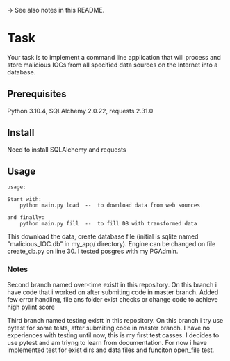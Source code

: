 -> See also notes in this README.

# Task 
Your task is to implement a command line application that will process and store
malicious IOCs from all specified data sources on the Internet into a database.

## Prerequisites
Python 3.10.4, SQLAlchemy 2.0.22, requests 2.31.0

## Install 
Need to install SQLAlchemy and requests

## Usage
```
usage:

Start with:
    python main.py load  --  to download data from web sources

and finally:
    python main.py fill  --  to fill DB with transformed data
```

This download the data, create database file (initial is sqlite named "malicious_IOC.db" in my_app/ directory).
Engine can be changed on file create_db.py on line 30.
I tested posgres with my PGAdmin.

### Notes
Second branch named over-time existt in this repository.
On this branch i have code that i worked on after submiting code in master branch.
Added few error handling, file ans folder exist checks or change code to achieve high pylint score

Third branch named testing existt in this repository. On this branch i try use pytest for some tests, after submiting code in master branch. 
I have no experiences with testing until now, this is my first test casses. 
I decides to use pytest and am triyng to learn from documentation. 
For now i have implemented test for exist dirs and data files and funciton open_file test.
